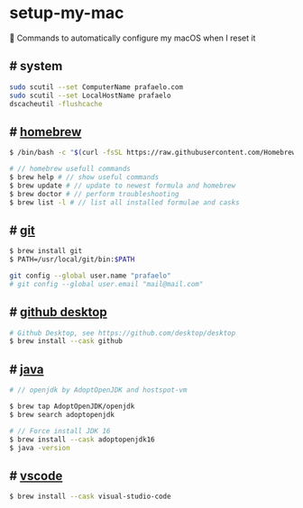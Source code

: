 # setup-my-mac
 :apple: Commands to automatically configure my macOS when I reset it

## # system 

```sh
sudo scutil --set ComputerName prafaelo.com
sudo scutil --set LocalHostName prafaelo
dscacheutil -flushcache
```


## # [homebrew](https://brew.sh/)

```sh
$ /bin/bash -c "$(curl -fsSL https://raw.githubusercontent.com/Homebrew/install/HEAD/install.sh)"
```

```sh
# // homebrew usefull commands
$ brew help # // show useful commands
$ brew update # // update to newest formula and homebrew
$ brew doctor # // perform troubleshooting
$ brew list -l # // list all installed formulae and casks
```

## # [git](https://github.com/prafaelo/refresh-git)

```sh
$ brew install git
$ PATH=/usr/local/git/bin:$PATH

git config --global user.name "prafaelo"
# git config --global user.email "mail@mail.com"
```

## # [github desktop](https://github.com/desktop/desktop)

```sh
# Github Desktop, see https://github.com/desktop/desktop
$ brew install --cask github
```


## # [java](https://github.com/AdoptOpenJDK/homebrew-openjdk)

```sh
# // openjdk by AdoptOpenJDK and hostspot-vm

$ brew tap AdoptOpenJDK/openjdk
$ brew search adoptopenjdk

# // Force install JDK 16
$ brew install --cask adoptopenjdk16
$ java -version
```

## # [vscode](https://github.com/microsoft/vscode)

```sh
$ brew install --cask visual-studio-code
```

<!-- 

Reference List:

- https://git.herrbischoff.com/awesome-macos-command-line/about/

- Apple macOS How-to guides, examples and more:
https://ss64.com/osx/syntax.html

-->
